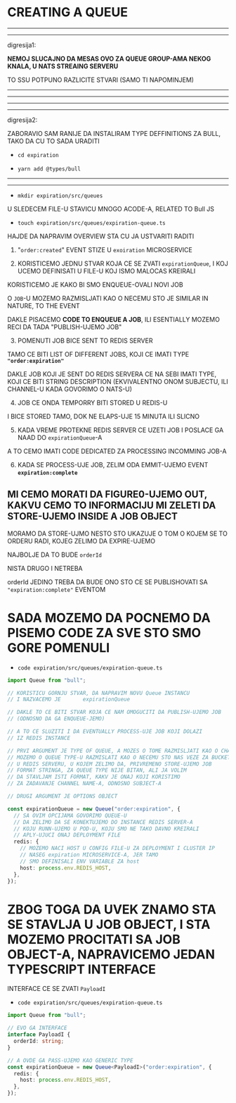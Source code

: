 # CREATING A QUEUE

***
***

digresija1:

**NEMOJ SLUCAJNO DA MESAS OVO ZA QUEUE GROUP-AMA NEKOG KNALA, U NATS STREAING SERVERU**

TO SSU POTPUNO RAZLICITE STVARI (SAMO TI NAPOMINJEM)

***
***

***
***

digresija2:

ZABORAVIO SAM RANIJE DA INSTALIRAM TYPE DEFFINITIONS ZA BULL, TAKO DA CU TO SADA URADITI

- `cd expiration`

- `yarn add @types/bull`

***
***


- `mkdir expiration/src/queues`

U SLEDECEM FILE-U STAVICU MNOGO ACODE-A, RELATED TO Bull JS

- `touch expiration/src/queues/expiration-queue.ts`

HAJDE DA NAPRAVIM OVERVIEW STA CU JA USTVARITI RADITI

1. "`order:created`" EVENT STIZE U `exoiration` MICROSERVICE

2. KORISTICEMO JEDNU STVAR KOJA CE SE ZVATI `expirationQueue`, I KOJ UCEMO DEFINISATI U FILE-U KOJ ISMO MALOCAS KREIRALI

KORISTICEMO JE KAKO BI SMO ENQUEUE-OVALI NOVI JOB

O `JOB`-U MOZEMO RAZMISLJATI KAO O NECEMU STO JE SIMILAR IN NATURE, TO THE EVENT

DAKLE PISACEMO **CODE TO ENQUEUE A JOB**, ILI ESENTIALLY MOZEMO RECI DA TADA "PUBLISH-UJEMO JOB"

3. POMENUTI JOB BICE SENT TO REDIS SERVER

TAMO CE BITI LIST OF DIFFERENT JOBS, KOJI CE IMATI TYPE **`"order:expiration"`**

DAKLE JOB KOJI JE SENT DO REDIS SERVERA CE NA SEBI IMATI TYPE, KOJI CE BITI STRING DESCRIPTION (EKVIVALENTNO ONOM SUBJECTU, ILI CHANNEL-U KADA GOVORIMO O NATS-U)

4. JOB CE ONDA TEMPORRY BITI STORED U REDIS-U

I BICE STORED TAMO, DOK NE ELAPS-UJE 15 MINUTA ILI SLICNO

5. KADA VREME PROTEKNE REDIS SERVER CE UZETI JOB I POSLACE GA NAAD DO `expirationQueue`-A

A TO CEMO IMATI CODE DEDICATED ZA PROCESSING INCOMMING JOB-A

6. KADA SE PROCESS-UJE JOB, ZELIM ODA EMMIT-UJEMO EVENT **`expiration:complete`**

## MI CEMO MORATI DA FIGURE0-UJEMO OUT, KAKVU CEMO TO INFORMACIJU MI ZELETI DA STORE-UJEMO INSIDE A JOB OBJECT

MORAMO DA STORE-UJMO NESTO STO UKAZUJE O TOM O KOJEM SE TO ORDERU RADI, KOJEG ZELIMO DA EXPIRE-UJEMO

NAJBOLJE DA TO BUDE `orderId`

NISTA DRUGO I NETREBA

orderId JEDINO TREBA DA BUDE ONO STO CE SE PUBLISHOVATI SA `"expiration:complete"` EVENTOM

# SADA MOZEMO DA POCNEMO DA PISEMO CODE ZA SVE STO SMO GORE POMENULI

- `code expiration/src/queues/expiration-queue.ts`

```ts
import Queue from "bull";

// KORISTICU GORNJU STVAR, DA NAPRAVIM NOVU Queue INSTANCU
// I NAZVACEMO JE       expirationQueue

// DAKLE TO CE BITI STVAR KOJA CE NAM OMOGUCITI DA PUBLISH-UJEMO JOB
// (ODNOSNO DA GA ENQUEUE-JEMO)

// A TO CE SLUZITI I DA EVENTUALLY PROCESS-UJE JOB KOJI DOLAZI
// IZ REDIS INSTANCE

// PRVI ARGUMENT JE TYPE OF QUEUE, A MOZES O TOME RAZMISLJATI KAO O CHANNEL NAME-U
// MOZEMO O QUEUE TYPE-U RAZMISLATI KAO O NECEMU STO NAS VEZE ZA BUCKET
// U REDIS SERVERU, U KOJEM ZELIMO DA, PRIVREMENO STORE-UJEMO JOB
// FORMAT STRINGA, ZA QUEUE TYPE NIJE BITAN, ALI JA VOLIM
// DA STAVLJAM ISTI FORMAT, KAKV JE ONAJ KOJI KORISTIMO
// ZA ZADAVANJE CHANNEL NAME-A, ODNOSNO SUBJECT-A

// DRUGI ARGUMENT JE OPTIONS OBJECT

const expirationQueue = new Queue("order:expiration", {
  // SA OVIM OPCIJAMA GOVORIMO QUEUE-U
  // DA ZELIMO DA SE KONEKTUJEMO DO INSTANCE REDIS SERVER-A
  // KOJU RUNN-UJEMO U POD-U, KOJU SMO NE TAKO DAVNO KREIRALI
  // APLY-UJUCI ONAJ DEPLOYMENT FILE
  redis: {
    // MOZEMO NACI HOST U CONFIG FILE-U ZA DEPLOYMENT I CLUSTER IP
    // NASEG expiration MICROSERVICE-A, JER TAMO
    // SMO DEFINISALI ENV VARIABLE ZA host
    host: process.env.REDIS_HOST,
  },
});

```

# ZBOG TOGA DA UVEK ZNAMO STA SE STAVLJA U JOB OBJECT, I STA MOZEMO PROCITATI SA JOB OBJECT-A, NAPRAVICEMO JEDAN TYPESCRIPT INTERFACE

INTERFACE CE SE ZVATI `PayloadI`

- `code expiration/src/queues/expiration-queue.ts`

```ts
import Queue from "bull";

// EVO GA INTERFACE
interface PayloadI {
  orderId: string;
}

// A OVDE GA PASS-UJEMO KAO GENERIC TYPE
const expirationQueue = new Queue<PayloadI>("order:expiration", {
  redis: {
    host: process.env.REDIS_HOST,
  },
});
```




